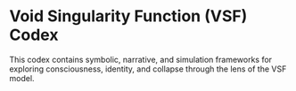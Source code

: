 # Void Singularity Function (VSF) Codex

This codex contains symbolic, narrative, and simulation frameworks for exploring consciousness, identity, and collapse through the lens of the VSF model.